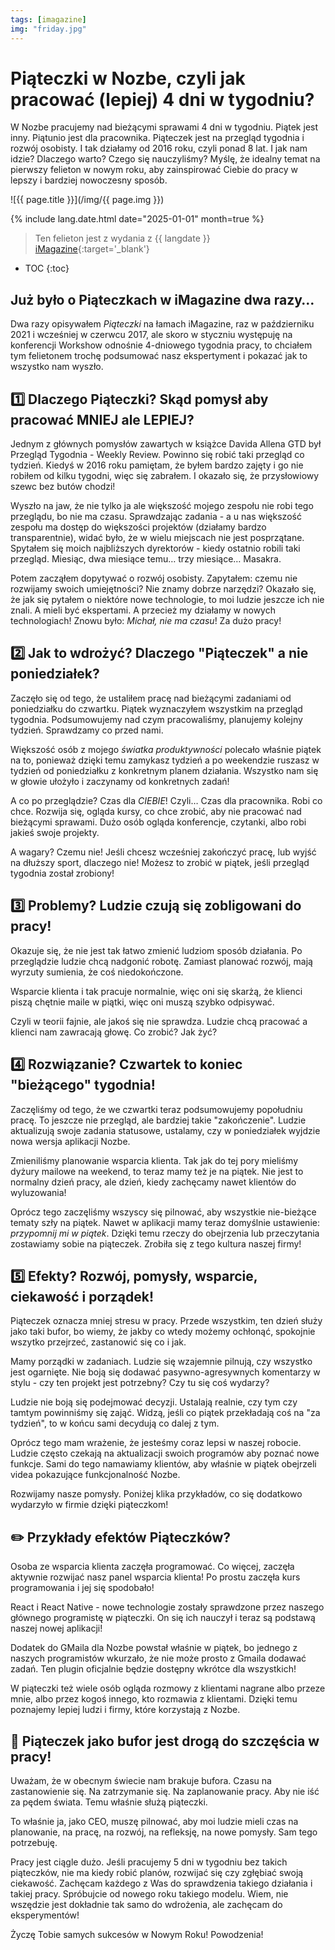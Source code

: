 ```yaml
---
tags: [imagazine]
img: "friday.jpg"
---
```


# Piąteczki w Nozbe, czyli jak pracować (lepiej) 4 dni w tygodniu?

W Nozbe pracujemy nad bieżącymi sprawami 4 dni w tygodniu. Piątek jest inny. Piątunio jest dla pracownika. Piąteczek jest na przegląd tygodnia i rozwój osobisty. I tak działamy od 2016 roku, czyli ponad 8 lat. I jak nam idzie? Dlaczego warto? Czego się nauczyliśmy? Myślę, że idealny temat na pierwszy felieton w nowym roku, aby zainspirować Ciebie do pracy w lepszy i bardziej nowoczesny sposób.

<!--More-->

![{{ page.title }}](/img/{{ page.img }})

{% include lang.date.html date="2025-01-01" month=true %}

> Ten felieton jest z wydania z {{ langdate }} [iMagazine](https://imagazine.pl){:target='_blank'}

* TOC
{:toc}

## Już było o Piąteczkach w iMagazine dwa razy…

Dwa razy opisywałem *Piąteczki* na łamach iMagazine, raz w październiku 2021 i wcześniej w czerwcu 2017, ale skoro w styczniu występuję na konferencji Workshow odnośnie 4-dniowego tygodnia pracy, to chciałem tym felietonem trochę podsumować nasz ekspertyment i pokazać jak to wszystko nam wyszło.

## 1️⃣ Dlaczego Piąteczki? Skąd pomysł aby pracować MNIEJ ale LEPIEJ?

Jednym z głównych pomysłów zawartych w książce Davida Allena GTD był Przegląd Tygodnia - Weekly Review. Powinno się robić taki przegląd co tydzień. Kiedyś w 2016 roku pamiętam, że byłem bardzo zajęty i go nie robiłem od kilku tygodni, więc się zabrałem. I okazało się, że przysłowiowy szewc bez butów chodzi!

Wyszło na jaw, że nie tylko ja ale większość mojego zespołu nie robi tego przeglądu, bo nie ma czasu. Sprawdzając zadania - a u nas większość zespołu ma dostęp do większości projektów (działamy bardzo transparentnie), widać było, że w wielu miejscach nie jest posprzątane. Spytałem się moich najbliższych dyrektorów - kiedy ostatnio robili taki przegląd. Miesiąc, dwa miesiące temu… trzy miesiące… Masakra.

Potem zacząłem dopytywać o rozwój osobisty. Zapytałem: czemu nie rozwijamy swoich umiejętności? Nie znamy dobrze narzędzi? Okazało się, że jak się pytałem o niektóre nowe technologie, to moi ludzie jeszcze ich nie znali. A mieli być ekspertami. A przecież my działamy w nowych technologiach! Znowu było: *Michał, nie ma czasu*! Za dużo pracy!

## 2️⃣ Jak to wdrożyć? Dlaczego "Piąteczek" a nie poniedziałek?

Zaczęło się od tego, że ustaliłem pracę nad bieżącymi zadaniami od poniedziałku do czwartku. Piątek wyznaczyłem wszystkim na przegląd tygodnia. Podsumowujemy nad czym pracowaliśmy, planujemy kolejny tydzień. Sprawdzamy co przed nami.

Większość osób z mojego *światka produktywności* polecało właśnie piątek na to, ponieważ dzięki temu zamykasz tydzień a po weekendzie ruszasz w tydzień od poniedziałku z konkretnym planem działania. Wszystko nam się w głowie ułożyło i zaczynamy od konkretnych zadań!

A co po przeglądzie? Czas dla *CIEBIE*! Czyli… Czas dla pracownika. Robi co chce. Rozwija się, ogląda kursy, co chce zrobić, aby nie pracować nad bieżącymi sprawami. Dużo osób ogląda konferencje, czytanki, albo robi jakieś swoje projekty.

A wagary? Czemu nie! Jeśli chcesz wcześniej zakończyć pracę, lub wyjść na dłuższy sport, dlaczego nie! Możesz to zrobić w piątek, jeśli przegląd tygodnia został zrobiony!

## 3️⃣ Problemy? Ludzie czują się zobligowani do pracy!

Okazuje się, że nie jest tak łatwo zmienić ludziom sposób działania. Po przeglądzie ludzie chcą nadgonić robotę. Zamiast planować rozwój, mają wyrzuty sumienia, że coś niedokończone.

Wsparcie klienta i tak pracuje normalnie, więc oni się skarżą, że klienci piszą chętnie maile w piątki, więc oni muszą szybko odpisywać.

Czyli w teorii fajnie, ale jakoś się nie sprawdza. Ludzie chcą pracować a klienci nam zawracają głowę. Co zrobić? Jak żyć?

## 4️⃣ Rozwiązanie? Czwartek to koniec "bieżącego" tygodnia!

Zaczęliśmy od tego, że we czwartki teraz podsumowujemy popołudniu pracę. To jeszcze nie przegląd, ale bardziej takie "zakończenie". Ludzie aktualizują swoje zadania statusowe, ustalamy, czy w poniedziałek wyjdzie nowa wersja aplikacji Nozbe.

Zmieniliśmy planowanie wsparcia klienta. Tak jak do tej pory mieliśmy dyżury mailowe na weekend, to teraz mamy też je na piątek. Nie jest to normalny dzień pracy, ale dzień, kiedy zachęcamy nawet klientów do wyluzowania!

Oprócz tego zaczęliśmy wszyscy się pilnować, aby wszystkie nie-bieżące tematy szły na piątek. Nawet w aplikacji mamy teraz domyślnie ustawienie: *przypomnij mi w piątek*. Dzięki temu rzeczy do obejrzenia lub przeczytania zostawiamy sobie na piąteczek. Zrobiła się z tego kultura naszej firmy!

## 5️⃣ Efekty? Rozwój, pomysły, wsparcie, ciekawość i porządek!

Piąteczek oznacza mniej stresu w pracy. Przede wszystkim, ten dzień służy jako taki bufor, bo wiemy, że jakby co wtedy możemy ochłonąć, spokojnie wszytko przejrzeć, zastanowić się co i jak.

Mamy porządki w zadaniach. Ludzie się wzajemnie pilnują, czy wszystko jest ogarnięte. Nie boją się dodawać pasywno-agresywnych komentarzy w stylu - czy ten projekt jest potrzebny? Czy tu się coś wydarzy?

Ludzie nie boją się podejmować decyzji. Ustalają realnie, czy tym czy tamtym powinniśmy się zająć. Widzą, jeśli co piątek przekładają coś na "za tydzień", to w końcu sami decydują co dalej z tym.

Oprócz tego mam wrażenie, że jesteśmy coraz lepsi w naszej robocie. Ludzie często czekają na aktualizacji swoich programów aby poznać nowe funkcje. Sami do tego namawiamy klientów, aby właśnie w piątek obejrzeli videa pokazujące funkcjonalność Nozbe.

Rozwijamy nasze pomysły. Poniżej klika przykładów, co się dodatkowo wydarzyło w firmie dzięki piąteczkom!

## ✏️ Przykłady efektów Piąteczków?


Osoba ze wsparcia klienta zaczęła programować. Co więcej, zaczęła aktywnie rozwijać nasz panel wsparcia klienta! Po prostu zaczęła kurs programowania i jej się spodobało!

React i React Native - nowe technologie zostały sprawdzone przez naszego głównego programistę w piąteczki. On się ich nauczył i teraz są podstawą naszej nowej aplikacji!

Dodatek do GMaila dla Nozbe powstał właśnie w piątek, bo jednego z naszych programistów wkurzało, że nie może prosto z Gmaila dodawać zadań. Ten plugin oficjalnie będzie dostępny wkrótce dla wszystkich!

W piąteczki też wiele osób ogląda rozmowy z klientami nagrane albo przeze mnie, albo przez kogoś innego, kto rozmawia z klientami. Dzięki temu poznajemy lepiej ludzi i firmy, które korzystają z Nozbe.

## 🙏 Piąteczek jako bufor jest drogą do szczęścia w pracy!

Uważam, że w obecnym świecie nam brakuje bufora. Czasu na zastanowienie się. Na zatrzymanie się. Na zaplanowanie pracy. Aby nie iść za pędem świata. Temu właśnie służą piąteczki.

To właśnie ja, jako CEO, muszę pilnować, aby moi ludzie mieli czas na planowanie, na pracę, na rozwój, na refleksję, na nowe pomysły. Sam tego potrzebuję.

Pracy jest ciągle dużo. Jeśli pracujemy 5 dni w tygodniu bez takich piąteczków, nie ma kiedy robić planów, rozwijać się czy zgłębiać swoją ciekawość. Zachęcam każdego z Was do sprawdzenia takiego działania i takiej pracy. Spróbujcie od nowego roku takiego modelu. Wiem, nie wszędzie jest dokładnie tak samo do wdrożenia, ale zachęcam do eksperymentów!

Życzę Tobie samych sukcesów w Nowym Roku! Powodzenia!

[n]: https://michael.gratis/nozbe_pl
[np]: https://michael.gratis/nozbepersonal_pl